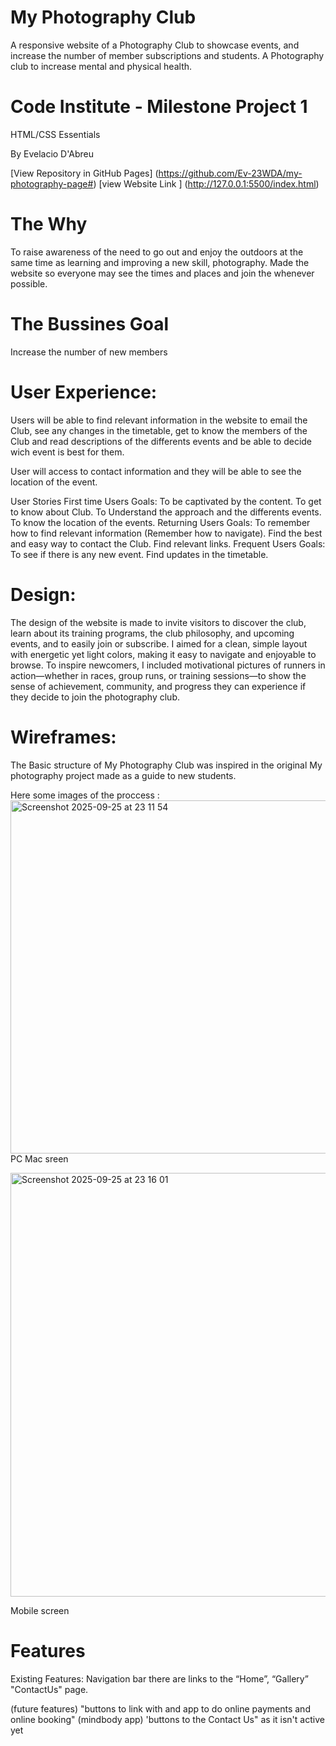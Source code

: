 # My Photography Club
A responsive website of a Photography Club to showcase events, and increase the number of member subscriptions and students. A Photography club to increase mental and physical health. 


# Code Institute - Milestone Project 1

HTML/CSS Essentials

By Evelacio D'Abreu

[View Repository in GitHub Pages] (https://github.com/Ev-23WDA/my-photography-page#)
[view Website Link ] (http://127.0.0.1:5500/index.html)

# The Why
To raise awareness of the need to go out and enjoy the outdoors at the same time as learning and improving a new skill, photography. Made the website so everyone may see the times and places and join the whenever possible. 


# The Bussines Goal
Increase the number of new members

# User Experience:
Users will be able to find relevant information in the website to email the Club, see any changes in the timetable, get to know the members of the Club and read descriptions of the differents events and be able to decide wich event is best for them.

User will access to contact information and they will be able to see the location of the event.

User Stories
First time Users Goals:
To be captivated by the content.
To get to know about Club.
To Understand the approach and the differents events.
To know the location of the events.
Returning Users Goals:
To remember how to find relevant information (Remember how to navigate).
Find the best and easy way to contact the Club.
Find relevant links.
Frequent Users Goals:
To see if there is any new event.
Find updates in the timetable.

# Design:
The design of the website is made to invite visitors to discover the club, learn about its training programs, the club philosophy, and upcoming events, and to easily join or subscribe. I aimed for a clean, simple layout with energetic yet light colors, making it easy to navigate and enjoyable to browse. To inspire newcomers, I included motivational pictures of runners in action—whether in races, group runs, or training sessions—to show the sense of achievement, community, and progress they can experience if they decide to join the photography club.

# Wireframes:
The Basic structure of My Photography Club was inspired in the original My photography project made as a guide to new students.

Here some images of the proccess :
<img width="1420" height="565" alt="Screenshot 2025-09-25 at 23 11 54" src="https://github.com/user-attachments/assets/5446fd77-55cb-47d1-b592-fe0e8cd098ad" />
PC Mac sreen 

<img width="656" height="678" alt="Screenshot 2025-09-25 at 23 16 01" src="https://github.com/user-attachments/assets/d68c3e20-de35-4d7f-8474-f24050fb68fe" />

Mobile screen


# Features
Existing Features:
Navigation bar there are links to the “Home”, “Gallery” "ContactUs" page.

(future features)
"buttons to link with and app to do online payments and online booking" (mindbody app)
'buttons to the Contact Us" as it isn't active yet



